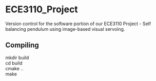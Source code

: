 # ECE3110_Project
Version control for the software portion of our ECE3110 Project - Self balancing pendulum using image-based visual servoing.


## Compiling
mkdir build  
cd build  
cmake ..  
make  